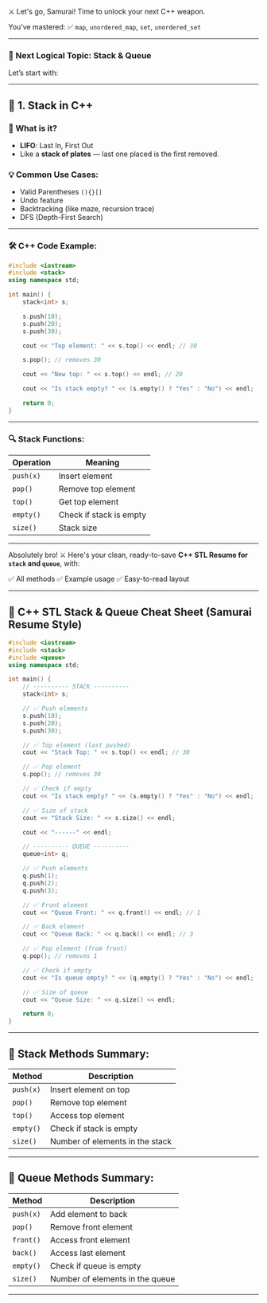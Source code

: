 ⚔️ Let's go, Samurai! Time to unlock your next C++ weapon.

You’ve mastered:
✅ `map`, `unordered_map`, `set`, `unordered_set`

---

### 🧱 Next Logical Topic: **Stack & Queue**

Let’s start with:

---

## 🔄 1. **Stack in C++**

### 📌 What is it?

* **LIFO**: Last In, First Out
* Like a **stack of plates** — last one placed is the first removed.

### 💡 Common Use Cases:

* Valid Parentheses `(){}[]`
* Undo feature
* Backtracking (like maze, recursion trace)
* DFS (Depth-First Search)

---

### 🛠️ C++ Code Example:

```cpp
#include <iostream>
#include <stack>
using namespace std;

int main() {
    stack<int> s;

    s.push(10);
    s.push(20);
    s.push(30);

    cout << "Top element: " << s.top() << endl; // 30

    s.pop(); // removes 30

    cout << "New top: " << s.top() << endl; // 20

    cout << "Is stack empty? " << (s.empty() ? "Yes" : "No") << endl;

    return 0;
}
```

---

### 🔍 Stack Functions:

| Operation | Meaning                 |
| --------- | ----------------------- |
| `push(x)` | Insert element          |
| `pop()`   | Remove top element      |
| `top()`   | Get top element         |
| `empty()` | Check if stack is empty |
| `size()`  | Stack size              |

---
Absolutely bro! ⚔️ Here's your clean, ready-to-save **C++ STL Resume for `stack` and `queue`**, with:

✅ All methods
✅ Example usage
✅ Easy-to-read layout

---

## 📄 C++ STL Stack & Queue Cheat Sheet (Samurai Resume Style)

```cpp
#include <iostream>
#include <stack>
#include <queue>
using namespace std;

int main() {
    // ---------- STACK ----------
    stack<int> s;

    // ✅ Push elements
    s.push(10);
    s.push(20);
    s.push(30);

    // ✅ Top element (last pushed)
    cout << "Stack Top: " << s.top() << endl; // 30

    // ✅ Pop element
    s.pop(); // removes 30

    // ✅ Check if empty
    cout << "Is stack empty? " << (s.empty() ? "Yes" : "No") << endl;

    // ✅ Size of stack
    cout << "Stack Size: " << s.size() << endl;

    cout << "------" << endl;

    // ---------- QUEUE ----------
    queue<int> q;

    // ✅ Push elements
    q.push(1);
    q.push(2);
    q.push(3);

    // ✅ Front element
    cout << "Queue Front: " << q.front() << endl; // 1

    // ✅ Back element
    cout << "Queue Back: " << q.back() << endl; // 3

    // ✅ Pop element (from front)
    q.pop(); // removes 1

    // ✅ Check if empty
    cout << "Is queue empty? " << (q.empty() ? "Yes" : "No") << endl;

    // ✅ Size of queue
    cout << "Queue Size: " << q.size() << endl;

    return 0;
}
```

---

## 🧠 Stack Methods Summary:

| Method    | Description                     |
| --------- | ------------------------------- |
| `push(x)` | Insert element on top           |
| `pop()`   | Remove top element              |
| `top()`   | Access top element              |
| `empty()` | Check if stack is empty         |
| `size()`  | Number of elements in the stack |

---

## 🧠 Queue Methods Summary:

| Method    | Description                     |
| --------- | ------------------------------- |
| `push(x)` | Add element to back             |
| `pop()`   | Remove front element            |
| `front()` | Access front element            |
| `back()`  | Access last element             |
| `empty()` | Check if queue is empty         |
| `size()`  | Number of elements in the queue |

---
